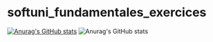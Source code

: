 # softuni_fundamentales_exercices
[![Anurag's GitHub stats](https://github-readme-stats.vercel.app/api?username=Mikeeyh)](https://github.com/anuraghazra/github-readme-stats)
![Anurag's GitHub stats](https://github-readme-stats.vercel.app/api?username=Mikeeyh&show_icons=true&theme=dracula)
